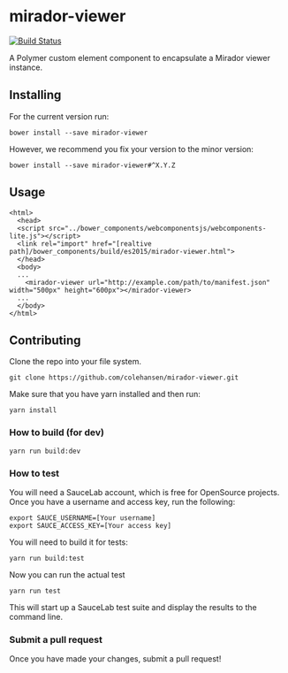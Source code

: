 # mirador-viewer

[![Build Status](https://travis-ci.org/colehansen/mirador-viewer.svg)](https://travis-ci.org/colehansen/mirador-viewer)

A Polymer custom element component to encapsulate a Mirador viewer instance.

## Installing

For the current version run:

    bower install --save mirador-viewer

However, we recommend you fix your version to the minor version:

    bower install --save mirador-viewer#^X.Y.Z

## Usage
	<html>
      <head>
      <script src="../bower_components/webcomponentsjs/webcomponents-lite.js"></script>
      <link rel="import" href="[realtive path]/bower_components/build/es2015/mirador-viewer.html">
      </head>
      <body>
      ...
      	<mirador-viewer url="http://example.com/path/to/manifest.json" width="500px" height="600px"></mirador-viewer>
      ...
      </body>
    </html>

## Contributing

Clone the repo into your file system.

    git clone https://github.com/colehansen/mirador-viewer.git

Make sure that you have yarn installed and then run:

    yarn install

### How to build (for dev)

    yarn run build:dev

### How to test

You will need a SauceLab account, which is free for OpenSource projects. Once you have
a username and access key, run the following:

    export SAUCE_USERNAME=[Your username]
    export SAUCE_ACCESS_KEY=[Your access key]

You will need to build it for tests:

    yarn run build:test

Now you can run the actual test

    yarn run test

This will start up a SauceLab test suite and display the results to the command line.

### Submit a pull request

Once you have made your changes, submit a pull request!
